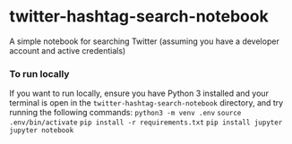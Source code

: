 # twitter-hashtag-search-notebook
A simple notebook for searching Twitter (assuming you have a developer account and active credentials)

### To run locally
If you want to run locally, ensure you have Python 3 installed and your terminal is open in the `twitter-hashtag-search-notebook` directory, and try running the following commands:
`python3 -m venv .env`
`source .env/bin/activate`
`pip install -r requirements.txt`
`pip install jupyter`
`jupyter notebook`
